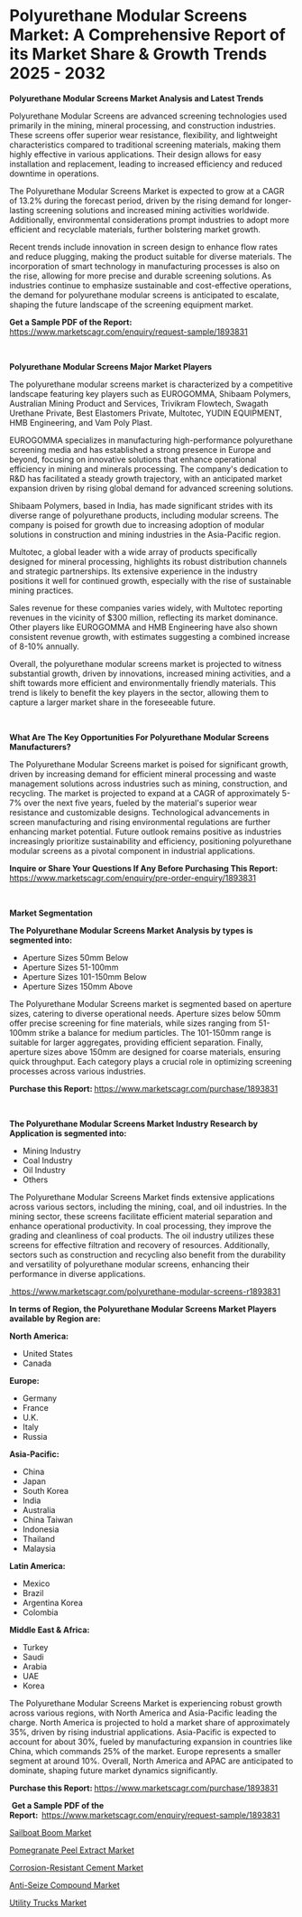 <p><h1>Polyurethane Modular Screens Market: A Comprehensive Report of its Market Share & Growth Trends 2025 - 2032</h1></p><p><strong>Polyurethane Modular Screens Market Analysis and Latest Trends</strong></p>
<p><p>Polyurethane Modular Screens are advanced screening technologies used primarily in the mining, mineral processing, and construction industries. These screens offer superior wear resistance, flexibility, and lightweight characteristics compared to traditional screening materials, making them highly effective in various applications. Their design allows for easy installation and replacement, leading to increased efficiency and reduced downtime in operations.</p><p>The Polyurethane Modular Screens Market is expected to grow at a CAGR of 13.2% during the forecast period, driven by the rising demand for longer-lasting screening solutions and increased mining activities worldwide. Additionally, environmental considerations prompt industries to adopt more efficient and recyclable materials, further bolstering market growth. </p><p>Recent trends include innovation in screen design to enhance flow rates and reduce plugging, making the product suitable for diverse materials. The incorporation of smart technology in manufacturing processes is also on the rise, allowing for more precise and durable screening solutions. As industries continue to emphasize sustainable and cost-effective operations, the demand for polyurethane modular screens is anticipated to escalate, shaping the future landscape of the screening equipment market.</p></p>
<p><strong>Get a Sample PDF of the Report:&nbsp;</strong> <a href="https://www.marketscagr.com/enquiry/request-sample/1893831?utm_campaign=1920&utm_medium=2&utm_source=Github&utm_content=ia&utm_term=04022025&utm_id=polyurethane-modular-screens">https://www.marketscagr.com/enquiry/request-sample/1893831</a></p>
<p>&nbsp;</p>
<p><strong>Polyurethane Modular Screens Major Market Players</strong></p>
<p><p>The polyurethane modular screens market is characterized by a competitive landscape featuring key players such as EUROGOMMA, Shibaam Polymers, Australian Mining Product and Services, Trivikram Flowtech, Swagath Urethane Private, Best Elastomers Private, Multotec, YUDIN EQUIPMENT, HMB Engineering, and Vam Poly Plast. </p><p>EUROGOMMA specializes in manufacturing high-performance polyurethane screening media and has established a strong presence in Europe and beyond, focusing on innovative solutions that enhance operational efficiency in mining and minerals processing. The company's dedication to R&D has facilitated a steady growth trajectory, with an anticipated market expansion driven by rising global demand for advanced screening solutions.</p><p>Shibaam Polymers, based in India, has made significant strides with its diverse range of polyurethane products, including modular screens. The company is poised for growth due to increasing adoption of modular solutions in construction and mining industries in the Asia-Pacific region. </p><p>Multotec, a global leader with a wide array of products specifically designed for mineral processing, highlights its robust distribution channels and strategic partnerships. Its extensive experience in the industry positions it well for continued growth, especially with the rise of sustainable mining practices.</p><p>Sales revenue for these companies varies widely, with Multotec reporting revenues in the vicinity of $300 million, reflecting its market dominance. Other players like EUROGOMMA and HMB Engineering have also shown consistent revenue growth, with estimates suggesting a combined increase of 8-10% annually.</p><p>Overall, the polyurethane modular screens market is projected to witness substantial growth, driven by innovations, increased mining activities, and a shift towards more efficient and environmentally friendly materials. This trend is likely to benefit the key players in the sector, allowing them to capture a larger market share in the foreseeable future.</p></p>
<p>&nbsp;</p>
<p><strong>What Are The Key Opportunities For Polyurethane Modular Screens Manufacturers?</strong></p>
<p><p>The Polyurethane Modular Screens market is poised for significant growth, driven by increasing demand for efficient mineral processing and waste management solutions across industries such as mining, construction, and recycling. The market is projected to expand at a CAGR of approximately 5-7% over the next five years, fueled by the material's superior wear resistance and customizable designs. Technological advancements in screen manufacturing and rising environmental regulations are further enhancing market potential. Future outlook remains positive as industries increasingly prioritize sustainability and efficiency, positioning polyurethane modular screens as a pivotal component in industrial applications.</p></p>
<p><strong>Inquire or Share Your Questions If Any Before Purchasing This Report:</strong> <a href="https://www.marketscagr.com/enquiry/pre-order-enquiry/1893831?utm_campaign=1920&utm_medium=2&utm_source=Github&utm_content=ia&utm_term=04022025&utm_id=polyurethane-modular-screens">https://www.marketscagr.com/enquiry/pre-order-enquiry/1893831</a></p>
<p>&nbsp;</p>
<p><strong>Market Segmentation</strong></p>
<p><strong>The Polyurethane Modular Screens Market Analysis by types is segmented into:</strong></p>
<p><ul><li>Aperture Sizes 50mm Below</li><li>Aperture Sizes 51-100mm</li><li>Aperture Sizes 101-150mm Below</li><li>Aperture Sizes 150mm Above</li></ul></p>
<p><p>The Polyurethane Modular Screens market is segmented based on aperture sizes, catering to diverse operational needs. Aperture sizes below 50mm offer precise screening for fine materials, while sizes ranging from 51-100mm strike a balance for medium particles. The 101-150mm range is suitable for larger aggregates, providing efficient separation. Finally, aperture sizes above 150mm are designed for coarse materials, ensuring quick throughput. Each category plays a crucial role in optimizing screening processes across various industries.</p></p>
<p><strong>Purchase this Report:&nbsp;</strong><a href="https://www.marketscagr.com/purchase/1893831?utm_campaign=1920&utm_medium=2&utm_source=Github&utm_content=ia&utm_term=04022025&utm_id=polyurethane-modular-screens">https://www.marketscagr.com/purchase/1893831</a></p>
<p>&nbsp;</p>
<p><strong>The Polyurethane Modular Screens Market Industry Research by Application is segmented into:</strong></p>
<p><ul><li>Mining Industry</li><li>Coal Industry</li><li>Oil Industry</li><li>Others</li></ul></p>
<p><p>The Polyurethane Modular Screens Market finds extensive applications across various sectors, including the mining, coal, and oil industries. In the mining sector, these screens facilitate efficient material separation and enhance operational productivity. In coal processing, they improve the grading and cleanliness of coal products. The oil industry utilizes these screens for effective filtration and recovery of resources. Additionally, sectors such as construction and recycling also benefit from the durability and versatility of polyurethane modular screens, enhancing their performance in diverse applications.</p></p>
<p><a href="https://www.marketscagr.com/polyurethane-modular-screens-r1893831?utm_campaign=1920&utm_medium=2&utm_source=Github&utm_content=ia&utm_term=04022025&utm_id=polyurethane-modular-screens">&nbsp;https://www.marketscagr.com/polyurethane-modular-screens-r1893831</a></p>
<p><strong>In terms of Region, the Polyurethane Modular Screens Market Players available by Region are:</strong></p>
<p>
    <p> <strong> North America: </strong>
        <ul>
            <li>United States</li>
            <li>Canada</li>
        </ul>
        </p> 
    <p> <strong> Europe: </strong>
        <ul>
            <li>Germany</li>
            <li>France</li>
            <li>U.K.</li>
            <li>Italy</li>
            <li>Russia</li>
        </ul>
        </p> 
    <p> <strong> Asia-Pacific: </strong>
        <ul>
            <li>China</li>
            <li>Japan</li>
            <li>South Korea</li>
            <li>India</li>
            <li>Australia</li>
            <li>China Taiwan</li>
            <li>Indonesia</li>
            <li>Thailand</li>
            <li>Malaysia</li>
        </ul>
        </p> 
    <p> <strong> Latin America: </strong>
        <ul>
            <li>Mexico</li>
            <li>Brazil</li>
            <li>Argentina Korea</li>
            <li>Colombia</li>
        </ul>
        </p> 
    <p> <strong> Middle East & Africa: </strong>
        <ul>
            <li>Turkey</li>
            <li>Saudi</li>
            <li>Arabia</li>
            <li>UAE</li>
            <li>Korea</li>
        </ul>
    </p>
    </p>
<p><p>The Polyurethane Modular Screens Market is experiencing robust growth across various regions, with North America and Asia-Pacific leading the charge. North America is projected to hold a market share of approximately 35%, driven by rising industrial applications. Asia-Pacific is expected to account for about 30%, fueled by manufacturing expansion in countries like China, which commands 25% of the market. Europe represents a smaller segment at around 10%. Overall, North America and APAC are anticipated to dominate, shaping future market dynamics significantly.</p></p>
<p><strong>Purchase this Report: </strong><a href="https://www.marketscagr.com/purchase/1893831?utm_campaign=1920&utm_medium=2&utm_source=Github&utm_content=ia&utm_term=04022025&utm_id=polyurethane-modular-screens">https://www.marketscagr.com/purchase/1893831</a></p>
<p>&nbsp;<strong>Get a Sample PDF of the Report:&nbsp;&nbsp;</strong><a href="https://www.marketscagr.com/enquiry/request-sample/1893831?utm_campaign=1920&utm_medium=2&utm_source=Github&utm_content=ia&utm_term=04022025&utm_id=polyurethane-modular-screens">https://www.marketscagr.com/enquiry/request-sample/1893831</a></p>
<p><strong></strong></p>
<p><p><a href="https://www.linkedin.com/pulse/report-sailboat-boom-market-rapid-expansion-cagr-108-trends-wjssf?utm_campaign=1920&utm_medium=2&utm_source=Github&utm_content=ia&utm_term=04022025&utm_id=polyurethane-modular-screens">Sailboat Boom Market</a></p><p><a href="https://www.linkedin.com/pulse/pomegranate-peel-extract-market-research-report-pertinent-tv3bc?utm_campaign=1920&utm_medium=2&utm_source=Github&utm_content=ia&utm_term=04022025&utm_id=polyurethane-modular-screens">Pomegranate Peel Extract Market</a></p><p><a href="https://github.com/leyesamilej/Market-Research-Report-List-1/blob/main/corrosion-resistant-cement-market.md?utm_campaign=1920&utm_medium=2&utm_source=Github&utm_content=ia&utm_term=04022025&utm_id=polyurethane-modular-screens">Corrosion-Resistant Cement Market</a></p><p><a href="https://github.com/ChiragRP21/Market-Research-Report-List-7/blob/main/anti-seize-compound-market.md?utm_campaign=1920&utm_medium=2&utm_source=Github&utm_content=ia&utm_term=04022025&utm_id=polyurethane-modular-screens">Anti-Seize Compound Market</a></p><p><a href="https://www.linkedin.com/pulse/utility-trucks-market-size-revenue-analysis-cagr-51-from-8zsqf?utm_campaign=1920&utm_medium=2&utm_source=Github&utm_content=ia&utm_term=04022025&utm_id=polyurethane-modular-screens">Utility Trucks Market</a></p></p>
